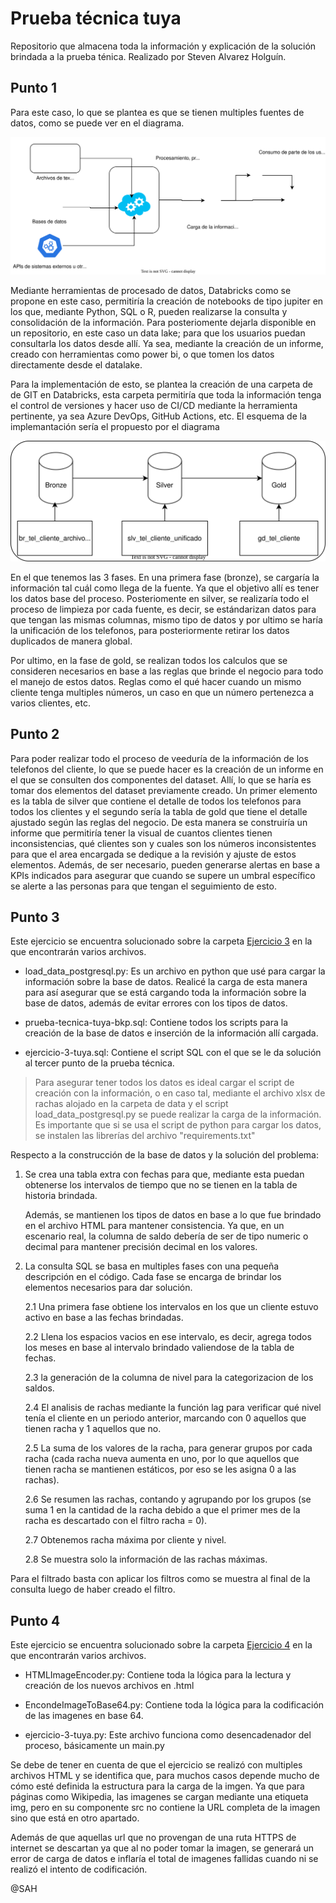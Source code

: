 # Prueba técnica tuya

Repositorio que almacena toda la información y explicación de la solución brindada a la prueba ténica. Realizado por Steven Alvarez Holguín.

## Punto 1

Para este caso, lo que se plantea es que se tienen multiples fuentes de datos, como se puede ver en el diagrama.

![Diagrama del proceso](<Ejercicio-1 y 2/diagrama_proceso.svg>)

Mediante herramientas de procesado de datos, Databricks como se propone en este caso, permitiría la creación de notebooks de tipo jupiter en los que, mediante Python, SQL o R, pueden realizarse la consulta y consolidación de la información. Para posteriomente dejarla disponible en un repositorio, en este caso un data lake; para que los usuarios puedan consultarla los datos desde allí. Ya sea, mediante la creación de un informe, creado con herramientas como power bi, o que tomen los datos directamente desde el datalake.

Para la implementación de esto, se plantea la creación de una carpeta de de GIT en Databricks, esta carpeta permitiría que toda la información tenga el control de versiones y hacer uso de CI/CD mediante la herramienta pertinente, ya sea Azure DevOps, GitHub Actions, etc. El esquema de la implemantación sería el propuesto por el diagrama

![proceso detallado](<Ejercicio-1 y 2/explicacion_proceso.svg>)

En el que tenemos las 3 fases. En una primera fase (bronze), se cargaría la información tal cuál como llega de la fuente. Ya que el objetivo allí es tener los datos base del proceso. Posteriomente en silver, se realizaría todo el proceso de limpieza por cada fuente, es decir, se estándarizan datos para que tengan las mismas columnas, mismo tipo de datos y por ultimo se haría la unificación de los telefonos, para posteriormente retirar los datos duplicados de manera global.

Por ultimo, en la fase de gold, se realizan todos los calculos que se consideren necesarios en base a las reglas que brinde el negocio para todo el manejo de estos datos. Reglas como el qué hacer cuando un mismo cliente tenga multiples números, un caso en que un número pertenezca a varios clientes, etc.

## Punto 2

Para poder realizar todo el proceso de veeduría de la información de los telefonos del cliente, lo que se puede hacer es la creación de un informe en el que se consulten dos componentes del dataset. Allí, lo que se haría es tomar dos elementos del dataset previamente creado. Un primer elemento es la tabla de silver que contiene el detalle de todos los telefonos para todos los clientes y el segundo sería la tabla de gold que tiene el detalle ajustado según las reglas del negocio. De esta manera se construiría un informe que permitiría tener la visual de cuantos clientes tienen inconsistencias, qué clientes son y cuales son los números inconsistentes para que el area encargada se dedique a la revisión y ajuste de estos elementos. Además, de ser necesario, pueden generarse alertas en base a KPIs indicados para asegurar que cuando se supere un umbral específico se alerte a las personas para que tengan el seguimiento de esto.

## Punto 3

Este ejercicio se encuentra solucionado sobre la carpeta [Ejercicio 3](https://github.com/Steven-ah/prueba-tecnica-tuya/tree/main/Ejercicio-3) en la que encontrarán varios archivos.

- load_data_postgresql.py: Es un archivo en python que usé para cargar la información sobre la base de datos. Realicé la carga de esta manera para así asegurar que se está cargando toda la información sobre la base de datos, además de evitar errores con los tipos de datos.

- prueba-tecnica-tuya-bkp.sql: Contiene todos los scripts para la creación de la base de datos e inserción de la información allí cargada.

- ejercicio-3-tuya.sql: Contiene el script SQL con el que se le da solución al tercer punto de la prueba técnica.

> Para asegurar tener todos los datos es ideal cargar el script de creación con la información, o en caso tal, mediante el archivo xlsx de rachas alojado en la carpeta de data y el script load_data_postgresql.py se puede realizar la carga de la información. Es importante que si se usa el script de python para cargar los datos, se instalen las librerías del archivo "requirements.txt"

Respecto a la construcción de la base de datos y la solución del problema:

1. Se crea una tabla extra con fechas para que, mediante esta puedan obtenerse los intervalos de tiempo que no se tienen en la tabla de historia brindada.

    Además, se mantienen los tipos de datos en base a lo que fue brindado en el archivo HTML para mantener consistencia. Ya que, en un escenario real, la columna de saldo debería de ser de tipo numeric o decimal para mantener precisión decimal en los valores.

2. La consulta SQL se basa en multiples fases con una pequeña descripción en el código. Cada fase se encarga de brindar los elementos necesarios para dar solución. 

    2.1 Una primera fase obtiene los intervalos en los que un cliente estuvo activo en base a las fechas brindadas.

    2.2 Llena los espacios vacios en ese intervalo, es decir, agrega todos los meses en base al intervalo brindado valiendose de la tabla de fechas.

    2.3 la generación de la columna de nivel para la categorizacion de los saldos.

    2.4 El analisis de rachas mediante la función lag para verificar qué nivel tenía el cliente en un periodo anterior, marcando con 0 aquellos que tienen racha y 1 aquellos que no.

    2.5 La suma de los valores de la racha, para generar grupos por cada racha (cada racha nueva aumenta en uno, por lo que aquellos que tienen racha se mantienen estáticos, por eso se les asigna 0 a las rachas).

    2.6 Se resumen las rachas, contando y agrupando por los grupos (se suma 1 en la cantidad de la racha debido a que el primer mes de la racha es descartado con el filtro racha = 0).

    2.7 Obtenemos racha máxima por cliente y nivel.

    2.8 Se muestra solo la información de las rachas máximas.

Para el filtrado basta con aplicar los filtros como se muestra al final de la consulta luego de haber creado el filtro.

## Punto 4

Este ejercicio se encuentra solucionado sobre la carpeta [Ejercicio 4](https://github.com/Steven-ah/prueba-tecnica-tuya/tree/main/Ejercicio-4) en la que encontrarán varios archivos.

- HTMLImageEncoder.py: Contiene toda la lógica para la lectura y creación de los nuevos archivos en .html

- EncondeImageToBase64.py: Contiene toda la lógica para la codificación de las imagenes en base 64.

- ejercicio-3-tuya.py: Este archivo funciona como desencadenador del proceso, básicamente un main.py

Se debe de tener en cuenta de que el ejercicio se realizó con multiples archivos HTML y se identifica que, para muchos casos depende mucho de cómo esté definida la estructura para la carga de la imgen. Ya que para páginas como Wikipedia, las imagenes se cargan mediante una etiqueta img, pero en su componente src no contiene la URL completa de la imagen sino que está en otro apartado.

Además de que aquellas url que no provengan de una ruta HTTPS de internet se descartan ya que al no poder tomar la imagen, se generará un error de carga de datos e inflaría el total de imagenes fallidas cuando ni se realizó el intento de codificación.

@SAH